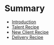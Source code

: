 # Summary

* [Introduction](README.md)
* [Talent Recipe](talent_recipe/README.md)
* [New Client Recipe](new_client_recipe/README.md)
* [Delivery Recipe](delivery_recipe/README.md)


